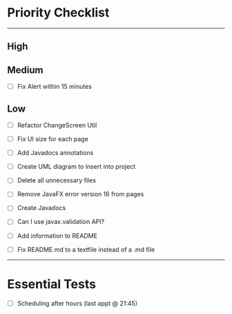 # Priority Checklist

--- 
## High



## Medium
- [ ] Fix Alert within 15 minutes

## Low
- [ ] Refactor ChangeScreen Util
- [ ] Fix UI size for each page
- [ ] Add Javadocs annotations
- [ ] Create UML diagram to insert into project
- [ ] Delete all unnecessary files
- [ ] Remove JavaFX error version 16 from pages
- [ ] Create Javadocs
- [ ] Can I use javax.validation API?
- [ ] Add information to README
- [ ] Fix README.md to a textfile instead of a .md file



---

# Essential Tests

- [ ] Scheduling after hours (last appt @ 21:45)